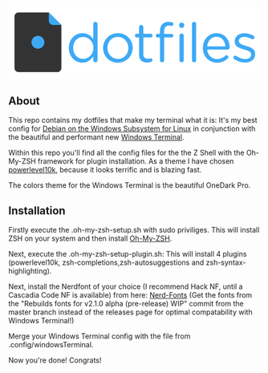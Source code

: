 ![HEADER](https://raw.githubusercontent.com/bmo-at/public-dotfiles/master/header.png)

## About

This repo contains my dotfiles that make my terminal what it is: It's my best config for [Debian on the Windows Subsystem for Linux](https://www.microsoft.com/store/productId/9MSVKQC78PK6) in conjunction with the beautiful and performant new [Windows Terminal](https://www.microsoft.com/store/productId/9N0DX20HK701).

Within this repo you'll find all the config files for the the Z Shell with the Oh-My-ZSH framework for plugin installation. As a theme I have chosen [powerlevel10k](https://github.com/romkatv/powerlevel10k), because it looks terrific and is blazing fast.

The colors theme for the Windows Terminal is the beautiful OneDark Pro.

## Installation

Firstly execute the .oh-my-zsh-setup.sh with sudo priviliges. This will install ZSH on your system and then install [Oh-My-ZSH](https://github.com/robbyrussell/oh-my-zsh). 

Next, execute the .oh-my-zsh-setup-plugin.sh: This will install 4 plugins (powerlevel10k, zsh-completions,zsh-autosuggestions and zsh-syntax-highlighting).

Next, install the Nerdfont of your choice (I recommend Hack NF, until a Cascadia Code NF is available) from here: [Nerd-Fonts](https://github.com/ryanoasis/nerd-fonts) (Get the fonts from the "Rebuilds fonts for v2.1.0 alpha (pre-release) WIP" commit from the master branch instead of the releases page for optimal compatability with Windows Terminal!)

Merge your Windows Terminal config with the file from .config/windowsTerminal.

Now you're done! Congrats!